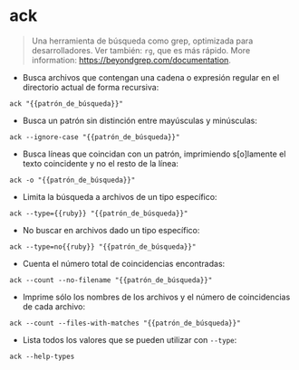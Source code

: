 # ack

> Una herramienta de búsqueda como grep, optimizada para desarrolladores.
> Ver también: `rg`, que es más rápido.
> More information: <https://beyondgrep.com/documentation>.

- Busca archivos que contengan una cadena o expresión regular en el directorio actual de forma recursiva:

`ack "{{patrón_de_búsqueda}}"`

- Busca un patrón sin distinción entre mayúsculas y minúsculas:

`ack --ignore-case "{{patrón_de_búsqueda}}"`

- Busca líneas que coincidan con un patrón, imprimiendo s[o]lamente el texto coincidente y no el resto de la línea:

`ack -o "{{patrón_de_búsqueda}}"`

- Limita la búsqueda a archivos de un tipo específico:

`ack --type={{ruby}} "{{patrón_de_búsqueda}}"`

- No buscar en archivos dado un tipo específico:

`ack --type=no{{ruby}} "{{patrón_de_búsqueda}}"`

- Cuenta el número total de coincidencias encontradas:

`ack --count --no-filename "{{patrón_de_búsqueda}}"`

- Imprime sólo los nombres de los archivos y el número de coincidencias de cada archivo:

`ack --count --files-with-matches "{{patrón_de_búsqueda}}"`

- Lista todos los valores que se pueden utilizar con `--type`:

`ack --help-types`
